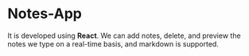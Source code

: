 # Notes-App

It is developed using **React**. We can add notes, delete, and preview the notes we type on a real-time basis, and markdown is supported.
